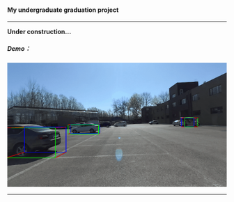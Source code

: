#### My undergraduate graduation project

------

**Under construction...**

##### Demo：

![demo](\demo.gif)

------

